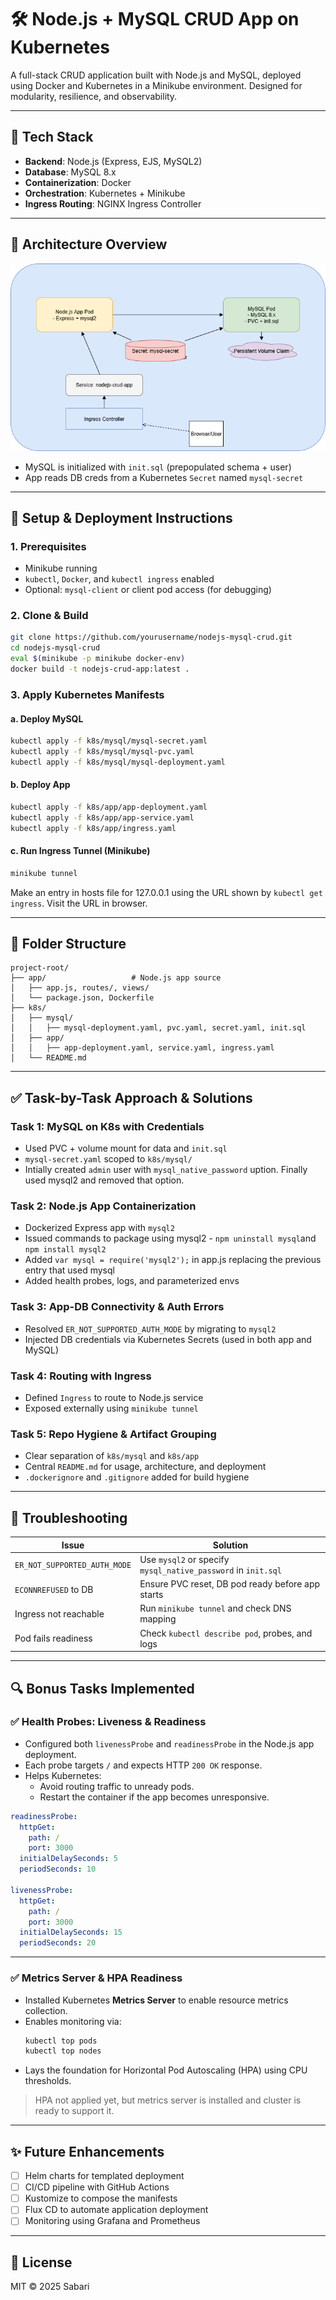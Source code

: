 # 🛠️ Node.js + MySQL CRUD App on Kubernetes

A full-stack CRUD application built with Node.js and MySQL, deployed using Docker and Kubernetes in a Minikube environment. Designed for modularity, resilience, and observability.

---

## 🔧 Tech Stack

- **Backend**: Node.js (Express, EJS, MySQL2)
- **Database**: MySQL 8.x
- **Containerization**: Docker
- **Orchestration**: Kubernetes + Minikube
- **Ingress Routing**: NGINX Ingress Controller

---


## 🧱 Architecture Overview

![Minikube Architecture](./docs/Minikube-project.drawio.png)


- MySQL is initialized with `init.sql` (prepopulated schema + user)
- App reads DB creds from a Kubernetes `Secret` named `mysql-secret`

---

## 🚀 Setup & Deployment Instructions

### 1. **Prerequisites**
- Minikube running
- `kubectl`, `Docker`, and `kubectl ingress` enabled
- Optional: `mysql-client` or client pod access (for debugging)

### 2. **Clone & Build**
```bash
git clone https://github.com/yourusername/nodejs-mysql-crud.git
cd nodejs-mysql-crud
eval $(minikube -p minikube docker-env) 
docker build -t nodejs-crud-app:latest .
```

### 3. **Apply Kubernetes Manifests**

#### a. Deploy MySQL
```bash
kubectl apply -f k8s/mysql/mysql-secret.yaml
kubectl apply -f k8s/mysql/mysql-pvc.yaml
kubectl apply -f k8s/mysql/mysql-deployment.yaml
```

#### b. Deploy App
```bash
kubectl apply -f k8s/app/app-deployment.yaml
kubectl apply -f k8s/app/app-service.yaml
kubectl apply -f k8s/app/ingress.yaml
```

#### c. Run Ingress Tunnel (Minikube)
```bash
minikube tunnel
```

Make an entry in hosts file for 127.0.0.1 using the URL shown by `kubectl get ingress`. Visit the URL in browser.


---

## 📂 Folder Structure

```
project-root/
├── app/                   # Node.js app source
│   ├── app.js, routes/, views/
│   └── package.json, Dockerfile
├── k8s/
│   ├── mysql/
│   │   ├── mysql-deployment.yaml, pvc.yaml, secret.yaml, init.sql
│   ├── app/
│   │   ├── app-deployment.yaml, service.yaml, ingress.yaml
│   └── README.md
```

---

## ✅ Task-by-Task Approach & Solutions

### Task 1: MySQL on K8s with Credentials
- Used PVC + volume mount for data and `init.sql`
- `mysql-secret.yaml` scoped to `k8s/mysql/`
- Intially created `admin` user with `mysql_native_password` uption. Finally used mysql2 and removed that option.

### Task 2: Node.js App Containerization
- Dockerized Express app with `mysql2`
- Issued commands to package using mysql2 - `npm uninstall mysql`and `npm install mysql2`
- Added `var mysql = require('mysql2');` in app.js replacing the previous entry that used mysql
- Added health probes, logs, and parameterized envs

### Task 3: App-DB Connectivity & Auth Errors
- Resolved `ER_NOT_SUPPORTED_AUTH_MODE` by migrating to `mysql2`
- Injected DB credentials via Kubernetes Secrets (used in both app and MySQL)

### Task 4: Routing with Ingress
- Defined `Ingress` to route to Node.js service
- Exposed externally using `minikube tunnel`

### Task 5: Repo Hygiene & Artifact Grouping
- Clear separation of `k8s/mysql` and `k8s/app`
- Central `README.md` for usage, architecture, and deployment
- `.dockerignore` and `.gitignore` added for build hygiene

---

## 🐛 Troubleshooting

| Issue | Solution |
|-------|----------|
| `ER_NOT_SUPPORTED_AUTH_MODE` | Use `mysql2` or specify `mysql_native_password` in `init.sql` |
| `ECONNREFUSED` to DB | Ensure PVC reset, DB pod ready before app starts |
| Ingress not reachable | Run `minikube tunnel` and check DNS mapping |
| Pod fails readiness | Check `kubectl describe pod`, probes, and logs |

---

## 🔍 Bonus Tasks Implemented

### ✅ Health Probes: Liveness & Readiness

- Configured both `livenessProbe` and `readinessProbe` in the Node.js app deployment.
- Each probe targets `/` and expects HTTP `200 OK` response.
- Helps Kubernetes:
  - Avoid routing traffic to unready pods.
  - Restart the container if the app becomes unresponsive.

```yaml
readinessProbe:
  httpGet:
    path: /
    port: 3000
  initialDelaySeconds: 5
  periodSeconds: 10

livenessProbe:
  httpGet:
    path: /
    port: 3000
  initialDelaySeconds: 15
  periodSeconds: 20
```

---

### ✅ Metrics Server & HPA Readiness

- Installed Kubernetes **Metrics Server** to enable resource metrics collection.
- Enables monitoring via:
  ```bash
  kubectl top pods
  kubectl top nodes
  ```
- Lays the foundation for Horizontal Pod Autoscaling (HPA) using CPU thresholds.

> HPA not applied yet, but metrics server is installed and cluster is ready to support it.


---


## ✨ Future Enhancements

- [ ] Helm charts for templated deployment
- [ ] CI/CD pipeline with GitHub Actions
- [ ] Kustomize to compose the manifests
- [ ] Flux CD to automate application deployment
- [ ] Monitoring using Grafana and Prometheus

---

## 📜 License

MIT © 2025 Sabari